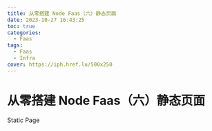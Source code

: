 ```yaml
---
title: 从零搭建 Node Faas（六）静态页面
date: 2023-10-27 16:43:25
toc: true
categories:
  - Faas
tags:
  - Faas
  - Infra
cover: https://iph.href.lu/500x250
---
```



# 从零搭建 Node Faas（六）静态页面

Static Page
